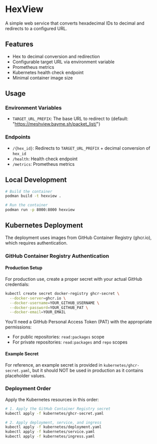 # HexView

A simple web service that converts hexadecimal IDs to decimal and redirects to a configured URL.

## Features

- Hex to decimal conversion and redirection
- Configurable target URL via environment variable
- Prometheus metrics
- Kubernetes health check endpoint
- Minimal container image size

## Usage

### Environment Variables

- `TARGET_URL_PREFIX`: The base URL to redirect to (default: "https://meshview.bayme.sh/packet_list/")

### Endpoints

- `/{hex_id}`: Redirects to `TARGET_URL_PREFIX` + decimal conversion of `hex_id`
- `/health`: Health check endpoint
- `/metrics`: Prometheus metrics

## Local Development

```bash
# Build the container
podman build -t hexview .

# Run the container
podman run -p 8000:8000 hexview
```

## Kubernetes Deployment

The deployment uses images from GitHub Container Registry (ghcr.io), which requires authentication.

### GitHub Container Registry Authentication

#### Production Setup

For production use, create a proper secret with your actual GitHub credentials:

```bash
kubectl create secret docker-registry ghcr-secret \
  --docker-server=ghcr.io \
  --docker-username=YOUR_GITHUB_USERNAME \
  --docker-password=YOUR_GITHUB_PAT \
  --docker-email=YOUR_EMAIL
```

You'll need a GitHub Personal Access Token (PAT) with the appropriate permissions:
- For public repositories: `read:packages` scope
- For private repositories: `read:packages` and `repo` scopes

#### Example Secret

For reference, an example secret is provided in `kubernetes/ghcr-secret.yaml`, but it should NOT be used in production as it contains placeholder values.

### Deployment Order

Apply the Kubernetes resources in this order:

```bash
# 1. Apply the GitHub Container Registry secret
kubectl apply -f kubernetes/ghcr-secret.yaml

# 2. Apply deployment, service, and ingress
kubectl apply -f kubernetes/deployment.yaml
kubectl apply -f kubernetes/service.yaml
kubectl apply -f kubernetes/ingress.yaml
```